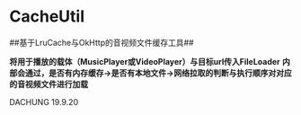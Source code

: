 # CacheUtil

##基于LruCache与OkHttp的音视频文件缓存工具##

**将用于播放的载体（MusicPlayer或VideoPlayer）与目标url传入FileLoader**
**内部会通过，是否有内存缓存->是否有本地文件->网络拉取的判断与执行顺序对对应的音视频文件进行加载**

DACHUNG 19.9.20